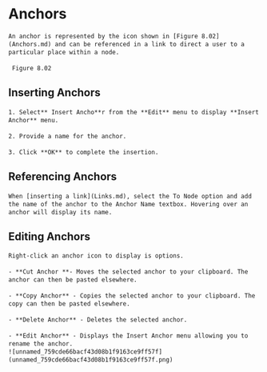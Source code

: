 
# Anchors


	An anchor is represented by the icon shown in [Figure 8.02](Anchors.md) and can be referenced in a link to direct a user to a particular place within a node.
	
	 Figure 8.02
	

 ## Inserting Anchors

	1. Select** Insert Ancho**r from the **Edit** menu to display **Insert Anchor** menu.

	2. Provide a name for the anchor.

	3. Click **OK** to complete the insertion.

 ## Referencing Anchors

	When [inserting a link](Links.md), select the To Node option and add the name of the anchor to the Anchor Name textbox. Hovering over an anchor will display its name.

 ## Editing Anchors

	Right-click an anchor icon to display is options.

	- **Cut Anchor **- Moves the selected anchor to your clipboard. The anchor can then be pasted elsewhere.

	- **Copy Anchor** - Copies the selected anchor to your clipboard. The copy can then be pasted elsewhere.

	- **Delete Anchor** - Deletes the selected anchor.

	- **Edit Anchor** - Displays the Insert Anchor menu allowing you to rename the anchor.
	![unnamed_759cde66bacf43d08b1f9163ce9ff57f](unnamed_759cde66bacf43d08b1f9163ce9ff57f.png)
